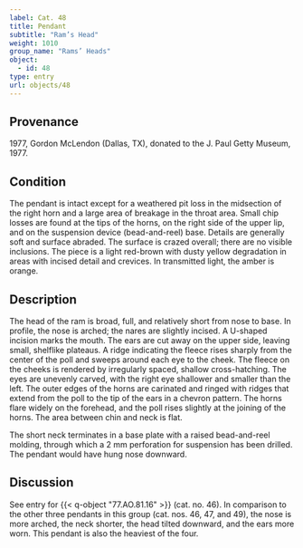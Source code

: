 ```yaml
---
label: Cat. 48
title: Pendant
subtitle: "Ram’s Head"
weight: 1010
group_name: "Rams’ Heads"
object:
  - id: 48
type: entry
url: objects/48
---
```


## Provenance

1977, Gordon McLendon (Dallas, TX), donated to the J. Paul Getty Museum, 1977.

## Condition

The pendant is intact except for a weathered pit loss in the midsection of the right horn and a large area of breakage in the throat area. Small chip losses are found at the tips of the horns, on the right side of the upper lip, and on the suspension device (bead-and-reel) base. Details are generally soft and surface abraded. The surface is crazed overall; there are no visible inclusions. The piece is a light red-brown with dusty yellow degradation in areas with incised detail and crevices. In transmitted light, the amber is orange.

## Description

The head of the ram is broad, full, and relatively short from nose to base. In profile, the nose is arched; the nares are slightly incised. A U-shaped incision marks the mouth. The ears are cut away on the upper side, leaving small, shelflike plateaus. A ridge indicating the fleece rises sharply from the center of the poll and sweeps around each eye to the cheek. The fleece on the cheeks is rendered by irregularly spaced, shallow cross-hatching. The eyes are unevenly carved, with the right eye shallower and smaller than the left. The outer edges of the horns are carinated and ringed with ridges that extend from the poll to the tip of the ears in a chevron pattern. The horns flare widely on the forehead, and the poll rises slightly at the joining of the horns. The area between chin and neck is flat.

The short neck terminates in a base plate with a raised bead-and-reel molding, through which a 2 mm perforation for suspension has been drilled. The pendant would have hung nose downward.

## Discussion

See entry for {{< q-object "77.AO.81.16" >}} (cat. no. 46). In comparison to the other three pendants in this group (cat. nos. 46, 47, and 49), the nose is more arched, the neck shorter, the head tilted downward, and the ears more worn. This pendant is also the heaviest of the four.
